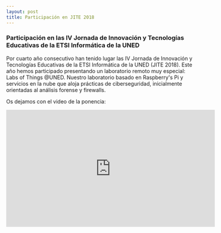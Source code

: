 ```yaml
---
layout: post
title: Participación en JITE 2018
---
```


### Participación en las IV Jornada de Innovación y Tecnologías Educativas de la ETSI Informática de la UNED 

Por cuarto año consecutivo han tenido lugar las IV Jornada de Innovación y Tecnologías Educativas de la ETSI Informática de la UNED (JITE 2018). Este año hemos participado presentando un laboratorio remoto muy especial: Labs of Things @UNED. 
Nuestro laboratorio basado en Raspberry's Pi y servicios en la nube que aloja prácticas de ciberseguridad, inicialmente orientadas al análisis forense y firewalls.

Os dejamos con el video de la ponencia:

<iframe src='https://canal.uned.es/iframe/5afd1fe5b1111fa62e8b4567' id='pumukitiframe' frameborder='0' border='0' width='560' height='315' allowfullscreen></iframe>
